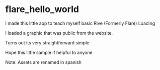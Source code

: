 # flare_hello_world

I made this little app to teach myself basic Rive (Formerly Flare) Loading

I loaded a graphic that was public from the website.

Turns out its very straightforward simple

Hope this little sample if helpful to anyone

Note:
Assets are renamed in spanish